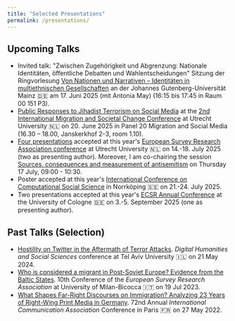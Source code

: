 ```yaml
---
title: "Selected Presentations"
permalink: /presentations/
---
```


Upcoming Talks
------

- Invited talk: "Zwischen Zugehörigkeit und Abgrenzung: Nationale Identitäten, öffentliche Debatten und Wahlentscheidungen" Sitzung der Ringvorlesung [Von Nationen und Narrativen – Identitäten in multiethnischen Gesellschaften](https://jogustine.uni-mainz.de/scripts/mgrqispi.dll?APPNAME=CampusNet&PRGNAME=COURSEDETAILS&ARGUMENTS=-N000000000000001,-N001281,-N0,-N390975214116298,-N390975214153299,-N0,-N0,-N0) an der Johannes Gutenberg-Universität Mainz 🇩🇪 am 17. Juni 2025 (mit Antonia May) (16:15 bis 17:45 in Raum 00 151 P3).
- [Public Responses to Jihadist Terrorism on Social Media](https://czymara.com/files/pres/pres_terror_twitter.html) at the [2nd International Migration and Societal Change Conference](https://www.uu.nl/en/events/2nd-international-migration-and-societal-change-conference) at Utrecht University 🇳🇱 on 20. June 2025 in Panel 20 Migration and Social Media (16.30 – 18.00, Janskerkhof 2-3, room 1.10).
- [Four presentations](https://www.europeansurveyresearch.org/conf2025/prog.php?surname=1&id=Czymara,%20Christian#main) accepted at this year's [European Survey Research Association conference](https://www.europeansurveyresearch.org/conference/utrecht-2025/) at Utrecht University 🇳🇱 on 14.-18. July 2025 (two as presenting author). Moreover, I am co-chairing the session [Sources, consequences and measurement of antisemitism](https://www.europeansurveyresearch.org/conf2025/prog.php?sess=89#932) on Thursday 17 July, 09:00 - 10:30.
- Poster accepted at this year's [International Conference on Computational Social Science](https://www.ic2s2-2025.org/) in Norrköping 🇸🇪 on 21.-24. July 2025.
- Two presentations accepted at this year's [ECSR Annual Conference](https://ecsrnet.eu/news/ecsr-2025-annual-conference/) at the University of Cologne 🇩🇪 on 3.-5. September 2025 (one as presenting author).

Past Talks (Selection)
------

- [Hostility on Twitter in the Aftermath of Terror Attacks](https://czymara.com/files/pres/DHSS_24.html). *Digital Humanities and Social Sciences* conference at Tel Aviv University 🇮🇱 on 21 May 2024.
- [Who is considered a migrant in Post-Soviet Europe? Evidence from the Baltic States](https://czymara.com/files/pres/ESRA_23.html). 10th Conference of the *European Survey Research Association* at University of Milan-Bicocca 🇮🇹 on 19 Jul 2023.
- [What Shapes Far-Right Discourses on Immigration? Analyzing 23 Years of Right-Wing Print Media in Germany](https://czymara.com/files/pres/ICA_22.html). 72nd Annual *International Communication Association* Conference in Paris 🇫🇷 on 27 May 2022.


